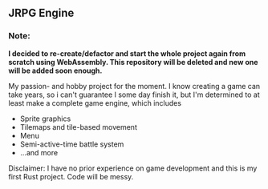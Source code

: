 ## JRPG Engine

### Note:
**I decided to re-create/defactor and start the whole project again from scratch using WebAssembly. This repository will be deleted and new one will be added soon enough.**

My passion- and hobby project for the moment. I know creating a game can take years, so i can't guarantee I some day finish it, but I'm determined to at least make a complete game engine, which includes
- Sprite graphics
- Tilemaps and tile-based movement
- Menu
- Semi-active-time battle system
- ...and more

Disclaimer: I have no prior experience on game development and this is my first Rust project. Code will be messy.